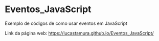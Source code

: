 # Eventos_JavaScript
Exemplo de códigos de como usar eventos em JavaScript

Link da página web: https://lucastamura.github.io/Eventos_JavaScript/
